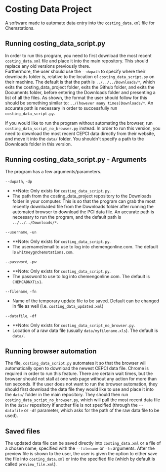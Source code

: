 # Costing Data Project
A software made to automate data entry into the `costing_data.xml` file for Chemstations.

## Running costing_data_script.py
In order to run this program, you need to first download the most recent `costing_data.xml` file and place it into the main repository. This should replace any old versions previously there.  
Furthermore, the user should use the `--dwpath` to specify where their downloads folder is, relative to the location of `costing_data_script.py` on their machine. The default is that the path is `../../../Downloads/*`, which exits the costing_data_project folder, exits the Github folder, and exits the Documents folder, before entering the Downloads folder and presenting a list of all the files. As shown, the format the user should follow for this should be something similar to: `../(however many times)Downloads/*`. An accurate path is necessary in order to successfully run `costing_data_script.py`.  
  
If you would like to run the program without automating the browser, run `costing_data_script_no_browser.py` instead. In order to run this version, you need to download the most recent CEPCI data directly from their website, and move it into the `data/` folder. You shouldn't specify a path to the Downloads folder in this version.

## Running costing_data_script.py - Arguments
The program has a few arguments/parameters.

`--dwpath`, `-dp`
* **Note: Only exists for `costing_data_script.py`.
* The path from the costing_data_project repository to the Downloads folder in your computer. This is so that the program can grab the most recently downloaded file from the Downloads folder after running the automated browser to download the PCI data file. An accurate path is necessary to run the program, and the default path is `../../../Downloads/*`.

`--username`, `-un`
* **Note: Only exists for `costing_data_script.py`.
* The username/email to use to log into chemengonline.com. The default is `whitneyg@chemstations.com`.

`--password`, `-pw`
* **Note: Only exists for `costing_data_script.py`.
* The password to use to log into chemengonline.com. The default is `CHEMCADNXTis1`.

`--filename`, `-fn`
* Name of the temporary update file to be saved. Default can be changed in file as well (i.e. `costing_data_updated.xml`)

`--datafile`, `-df`
* **Note: Only exists for `costing_data_script_no_browser.py`.
* Location of a raw data file (usually `data/myfilename.xls`). The default is `data/`.

## Running browser automation
The file, `costing_data_script.py` automates it so that the browser will automatically open to download the newest CEPCI data file. Chrome is required in order to run this feature. There are certain wait times, but the browser should not stall at one web page without any action for more than ten seconds.
If the user does not want to run the browser automation, they should first download the data file they would like to use and place it into the `data/` folder in the main repository. They should then run `costing_data_script_no_browser.py`, which will pull the most recent data file in the `data/` repository if another file is not specified (through the `--datafile` or `-df` parameter, which asks for the path of the raw data file to be used).

## Saved files
The updated data file can be saved directly into `costing_data.xml` or a file of a chosen name, specified with the `--filename` or `-fn` arguments. After the preview file is shown to the user, the user is given the option to either save the file into `costing_data.xml` or into the specified file (which by default is called `preview_file.xml`). 
